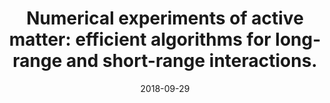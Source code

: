 ---
title: "Numerical experiments of active matter: efficient algorithms for long-range and short-range interactions. "

date: 2018-09-29
all_day: true

# Location of event.
location: "Newark, DE"

# Name of event and optional event URL.
event: "AMS Sectional Meeting"
event_url: "http://www.ams.org/meetings/sectional/2256_program_ss11.html#title"

---